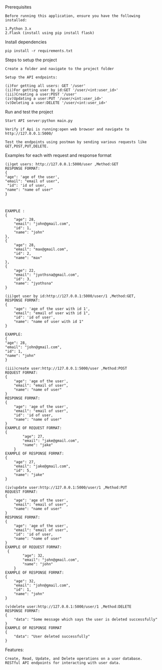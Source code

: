Prerequisites

    Before running this application, ensure you have the following installed:

    1.Python 3.x
    2.Flask (install using pip install flask)

Install dependencies 

    pip install -r requirements.txt


Steps to setup the project
    
    Create a folder and navigate to the project folder

    Setup the API endpoints:

    (i)For getting all users: GET '/user'
    (ii)For getting user by id:GET '/user/<int:user_id>'
    (iii)Creating a user:POST '/user'
    (iv)Updating a user:PUT '/user/<int:user_id>'
    (v)Deleting a user:DELETE '/user/<int:user_id>'

Run and test the project 

    Start API server:python main.py

    Verify if Api is running:open web browser and navigate to http://127.0.0.1:5000/

    Test the endpoints using postman by sending various requests like GET,POST,PUT,DELETE.

Examples for each with request and response format 

    (i)get users: http://127.0.0.1:5000/user ,Method:GET
    RESPONSE FORMAT:
    {
    "age": 'age of the user',
    "email": "email of user",
     "id": 'id of user,
    "name": "name of user"
    }



    EXAMPLE :
    {
        "age": 28,
        "email": "john@gmail.com",
        "id": 1,
        "name": "john"
    },
    {
        "age": 28,
        "email": "max@gmail.com",
        "id": 2,
        "name": "max"
    },
    {
        "age": 22,
        "email": "jyothsna@gmail.com",
        "id": 3,
        "name": "jyothsna"
    }

    (ii)get user by id:http://127.0.0.1:5000/user/1 ,Method:GET,
    RESPONSE FORMAT:
    {
        "age": 'age of the user with id 1',
        "email": "email of user with id 1",
        "id": 'id of user',
        "name": "name of user with id 1"
    }

    EXAMPLE:
    {
    "age": 28,
    "email": "john@gmail.com",
    "id": 1,
    "name": "john"
    }

    (iii)create user:http://127.0.0.1:5000/user ,Method:POST
    REQUEST FORMAT:
    {
        "age": 'age of the user',
        "email": "email of user",
        "name": "name of user"
    }
    RESPONSE FORMAT:
    {
        "age": 'age of the user',
        "email": "email of user",
        "id": 'id of user,
        "name": "name of user"
    }
    EXAMPLE OF REQUEST FORMAT:
    {
            "age": 27,
            "email": "jake@gmail.com",
            "name": "jake"
        }
    EXAMPLE OF RESPONSE FORMAT:
    {
        "age": 27,
        "email": "jake@gmail.com",
        "id": 5,
        "name": "jake"
    }

    (iv)update user:http://127.0.0.1:5000/user/1 ,Method:PUT
    REQUEST FORMAT:
    {
        "age": 'age of the user',
        "email": "email of user",
        "name": "name of user"
    }
    RESPONSE FORMAT:
    {
        "age": 'age of the user',
        "email": "email of user",
        "id": 'id of user,
        "name": "name of user"
    }
    EXAMPLE OF REQUEST FORMAT:
     {
            "age": 32,
            "email": "john@gmail.com",
            "name": "john"
        }
    EXAMPLE OF RESPONSE FORMAT:
    {
        "age": 32,
        "email": "john@gmail.com",
        "id": 1,
        "name": "john"
    }

    (v)delete user:http://127.0.0.1:5000/user/1 ,Method:DELETE
    RESPONSE FORMAT:
    {
        "data": "Some message which says the user is deleted successfully"
    }
    EXAMPLE OF RESPONSE FORMAT
    {
        "data": "User deleted successfully"
    }

Features:

    Create, Read, Update, and Delete operations on a user database.
    RESTful API endpoints for interacting with user data.



